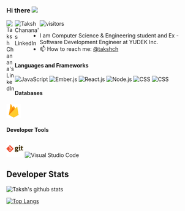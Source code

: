 ### Hi there  <img src="https://media.giphy.com/media/hvRJCLFzcasrR4ia7z/giphy.gif" width="25px">
![visitors](https://visitor-badge.glitch.me/badge?page_id=takshch.takshch)
<a href="https://www.linkedin.com/in/takshch/">
  <img align="left" alt="Taksh Chanana's LinkedIn" width="22px" src="https://raw.githubusercontent.com/peterthehan/peterthehan/master/assets/linkedin.svg" />
</a>
<a href="mailto:takshch089@gmail.com">
  <img align="left" alt="Taksh Chanana's LinkedIn" width="65px" src="https://img.shields.io/badge/Gmail-D14836?style=for-the-badge&logo=gmail&logoColor=white" />
</a>
<br />
- I am Computer Science & Engineering student and Ex - Software Development Engineer at YUDEK Inc.
- 📫 How to reach me: [@takshch](https://linkedin.com/in/takshch)


#### Languages and Frameworks

<p align="left">
<img alt="JavaScript" width="110px" src="https://img.shields.io/badge/JavaScript-F7DF1E?style=for-the-badge&logo=javascript&logoColor=black" />
<img alt="Ember.js" width="100px" src="https://img.shields.io/badge/ember.js-E04E39?style=for-the-badge&logo=ember-dot-js&logoColor=white" />
<img alt="React.js" width="80px" src="https://img.shields.io/badge/React-20232A?style=for-the-badge&logo=react&logoColor=61DAFB" />
<img alt="Node.js" width="90px" src="https://img.shields.io/badge/Node.js-43853D?style=for-the-badge&logo=node-dot-js&logoColor=white" />
<img alt="CSS" width="70px" src="https://img.shields.io/badge/CSS3-1572B6?style=for-the-badge&logo=css3&logoColor=white" />
<img alt="CSS" width="70px" src="https://img.shields.io/badge/HTML-239120?style=for-the-badge&logo=html5&logoColor=white" />
</p>

#### Databases

<p align="left">
<img alt="" width="38px" src="https://raw.githubusercontent.com/github/explore/80688e429a7d4ef2fca1e82350fe8e3517d3494d/topics/firebase/firebase.png" />
</p>

#### Developer Tools

<p align="left">
<img alt="Git" width="44px" src="https://raw.githubusercontent.com/github/explore/80688e429a7d4ef2fca1e82350fe8e3517d3494d/topics/git/git.png" />
<img alt="Visual Studio Code" width="38px" src="https://upload.wikimedia.org/wikipedia/commons/thumb/9/9a/Visual_Studio_Code_1.35_icon.svg/1024px-Visual_Studio_Code_1.35_icon.svg.png" />
</p>

## Developer Stats

![Taksh's github stats](https://github-readme-stats.vercel.app/api?username=takshch&show_icons=true)


[![Top Langs](https://github-readme-stats.vercel.app/api/top-langs/?username=takshch&hide=html)](https://github.com/anuraghazra/github-readme-stats)

